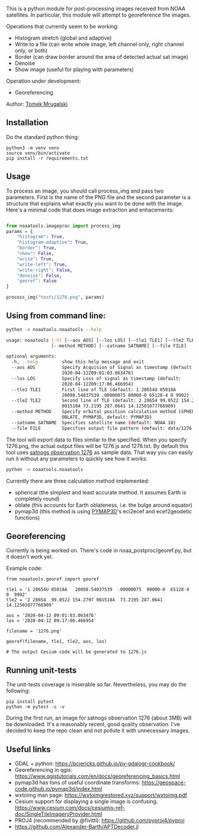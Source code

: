 This is a python module for post-processing images received from NOAA satellites. In particular, this
module will attempt to georeference the images.

Operations that currently seem to be working:

* Histogram stretch (global and adaptive)
* Write to a file (can write whole image, left channel only, right channel only, or both)
* Border (can draw border around the area of detected actual sat image)
* Denoise
* Show image (useful for playing with parameters)

Operation under development:

* Georeferencing

Author: [Tomek Mrugalski](https://github.com/tomaszmrugalski/)

## Installation

Do the standard python thing:

```
python3 -m venv venv
source venv/bin/activate
pip install -r requirements.txt
```

## Usage

To process an image, you should call process_img and pass two parameters. First is the name
of the PNG file and the second parameter is a structure that explains what exactly you want
to be done with the image. Here's a minimal code that does image extraction and enhacements:

```python

from noaatools.imageproc import process_img
params = {
    "histogram": True,
    "histogram-adaptive": True,
    "border": True,
    "show": False,
    "write": True,
    "write-left": True,
    "write-right": False,
    "denoise": False,
    "georef": False
}

process_img("tests/1276.png", params)
```

## Using from command line:

```bash
python -m noaatools.noaatools --help

usage: noaatools [-h] [--aos AOS] [--los LOS] [--tle1 TLE1] [--tle2 TLE2]
                 [--method METHOD] [--satname SATNAME] [--file FILE]

optional arguments:
  -h, --help         show this help message and exit
  --aos AOS          Specify Acquision of Signal as timestamp (default:
                     2020-04-12Z09:01:03.063476)
  --los LOS          Specify Loss of signal as timestamp (default:
                     2020-04-12Z09:17:06.466954)
  --tle1 TLE1        First line of TLE (default: 1 28654U 05018A
                     20098.54037539 .00000075 00000-0 65128-4 0 9992)
  --tle2 TLE2        Second line of TLE (default: 2 28654 99.0522 154.2797
                     0015184 73.2195 287.0641 14.12501077766909)
  --method METHOD    Specify orbital position calculation method (SPHERICAL,
                     OBLATE, PYMAP3D, default: PYMAP3D)
  --satname SATNAME  Specifies satellite name (default: NOAA 18)
  --file FILE        Specifies output file pattern (default: data/1276.png)
```

The tool will export data to files similar to the specified. When you specify 1276.png, the actual output files
will be 1276.js and 1276.txt. By default this tool uses [satnogs observation 1276](https://satnogs.klub.com.pl/obs/1276)
as sample data. That way you can easily run it without any parameters to quickly see how it works:

```bash
python -m noaatools.noaatools
```

Currently there are three calculation method implemented:

- spherical (the simplest and least accurate method. It assumes Earth is completely round)
- oblate (this accounts for Earth oblateness, i.e. the bulge around equator)
- pymap3d (this method is using [PYMAP3D](https://pypi.org/project/pymap3d/)'s eci2ecef and ecef2geodetic functions)

## Georeferencing

Currently is being worked on. There's code in noaa_postproc/georef.py, but it doesn't work yet.

Example code:

```
from noaatools.georef import georef

tle1 = '1 28654U 05018A   20098.54037539  .00000075  00000-0  65128-4 0  9992'
tle2 = '2 28654  99.0522 154.2797 0015184  73.2195 287.0641 14.12501077766909'

aos = '2020-04-12 09:01:03.063476'
los = '2020-04-12 09:17:06.466954'

filename = '1276.png'

georef(filename, tle1, tle2, aos, los)

# The output Cesium code will be generated to 1276.js
```

## Running unit-tests

The unit-tests coverage is miserable so far. Nevertheless, you may do the following:

```
pip install pytest
python -m pytest -s -v
```

During the first run, an image for satnogs observation 1276 (about 3MB) will be downloaded. It's a
reasonably recent, good quality observation. I've decided to keep the repo clean and not pollute it
with unnecessary images.

## Useful links

* GDAL + python: https://pcjericks.github.io/py-gdalogr-cookbook/
* Georeferencing in qgis: https://www.qgistutorials.com/en/docs/georeferencing_basics.html
* pymap3d has tons of useful coordinate transforms: https://geospace-code.github.io/pymap3d/index.html
* wxtoimg man page: https://wxtoimgrestored.xyz/support/wxtoimg.pdf
* Cesium support for displaying a single image is confusing. https://www.cesium.com/docs/cesiumjs-ref-doc/SingleTileImageryProvider.html
* PROJ4 (recommended by @fivitti): https://github.com/pyproj4/pyproj
* https://github.com/Alexander-Barth/APTDecoder.jl
